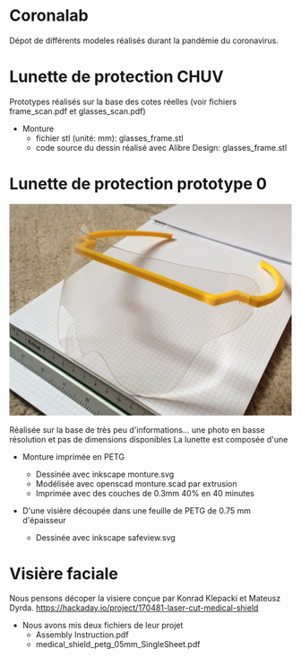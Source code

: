 # Coronalab

Dépot de différents modeles réalisés durant la pandémie du coronavirus.

# Lunette de protection CHUV
 
Prototypes réalisés sur la base des cotes réelles (voir fichiers frame_scan.pdf et glasses_scan.pdf)

- Monture
	- fichier stl (unité: mm): glasses_frame.stl
	- code source du dessin réalisé avec Alibre Design: glasses_frame.stl



# Lunette de protection prototype 0
![Lunette](https://github.com/FabLabChene20/fablabchene20.github.io/blob/master/images/Coronalab/front.JPG "Image Lunette")

Réalisée sur la base de très peu d'informations... une photo en basse résolution et pas de dimensions disponibles
La lunette est composée d'une 

 - Monture imprimée en PETG
	- Dessinée avec inkscape monture.svg
	- Modélisée avec openscad monture.scad par extrusion
	- Imprimée avec des couches de 0.3mm 40% en 40 minutes

- D'une visière découpée dans une feuille de PETG de 0.75 mm d'épaisseur
	- Dessinée avec inkscape safeview.svg
	

# Visière faciale

Nous pensons décoper la visiere conçue par Konrad Klepacki et Mateusz Dyrda.
https://hackaday.io/project/170481-laser-cut-medical-shield

- Nous avons mis deux fichiers de leur projet
	- Assembly Instruction.pdf
	- medical_shield_petg_05mm_SingleSheet.pdf
	



